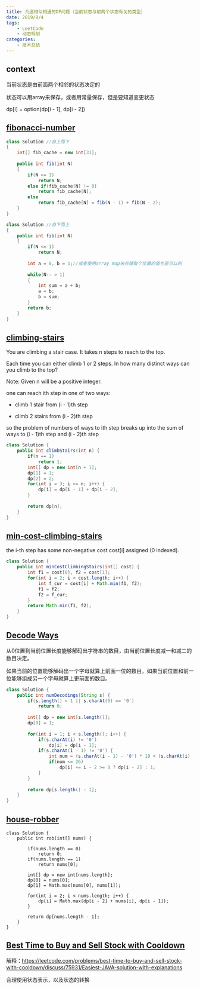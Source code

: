 ```yaml
---
title: 几道相似相通的DP问题（当前状态与前两个状态有关的类型）
date: 2019/8/4 
tags:
    - LeetCode
    - 动态规划
categories:
    - 技术总结
---
```


## context

当前状态是由前面两个相邻的状态决定的

状态可以用array来保存，或者用常量保存，但是要知道变更状态

dp[i] = option(dp[i - 1], dp[i - 2])


## [fibonacci-number](https://leetcode.com/problems/fibonacci-number/)

```java
class Solution //自上而下
{
    int[] fib_cache = new int[31];
	
	public int fib(int N)
    {
        if(N <= 1)
            return N;
        else if(fib_cache[N] != 0)
            return fib_cache[N];
		else 
            return fib_cache[N] = fib(N - 1) + fib(N - 2);
    }
}

class Solution //自下而上
{
    public int fib(int N)
    {
        if(N <= 1)
            return N;
        
		int a = 0, b = 1;//或者使用array map来存储每个位置的值也是可以的
		
		while(N-- > 1)
		{
			int sum = a + b;
			a = b;
			b = sum;
		}
        return b;
    }
}
```

## [climbing-stairs](https://leetcode.com/problems/climbing-stairs/)


You are climbing a stair case. It takes n steps to reach to the top.

Each time you can either climb 1 or 2 steps. In how many distinct ways can you climb to the top?

Note: Given n will be a positive integer.

one can reach ith step in one of two ways:

* climb 1 stair from (i - 1)th step

* climb 2 stairs from (i - 2)th step

so the problem of numbers of ways to ith step breaks up into the sum of ways to (i - 1)th step and (i - 2)th step

```java
class Solution {
    public int climbStairs(int n) {
        if(n == 1)
            return 1;
        int[] dp = new int[n + 1];
        dp[1] = 1;
        dp[2] = 2;
        for(int i = 3; i <= n; i++) {
            dp[i] = dp[i - 1] + dp[i - 2];
        }
        
        return dp[n];
    }
}
```

## [min-cost-climbing-stairs](https://leetcode.com/problems/min-cost-climbing-stairs/)

the i-th step has some non-negative cost cost[i] assigned (0 indexed).

```java
class Solution {
    public int minCostClimbingStairs(int[] cost) {
        int f1 = cost[0], f2 = cost[1];
        for(int i = 2; i < cost.length; i++) {
            int f_cur = cost[i] + Math.min(f1, f2);
            f1 = f2;
            f2 = f_cur;
        }
        return Math.min(f1, f2);
    }
}
```

## [Decode Ways](https://leetcode.com/problems/decode-ways/)

从0位置到当前位置长度能够解码出字符串的数目，由当前位置长度减一和减二的数目决定。

如果当前的位置能够解码出一个字母就算上前面一位的数目，如果当前位置和前一位能够组成另一个字母就算上更前面的数目。

```java
class Solution {
    public int numDecodings(String s) {
        if(s.length() < 1 || s.charAt(0) == '0')
            return 0;
        
        int[] dp = new int[s.length()];
        dp[0] = 1;
        
        for(int i = 1; i < s.length(); i++) {
            if(s.charAt(i) != '0')
                dp[i] = dp[i - 1];
            if(s.charAt(i - 1) != '0') {
                int num = (s.charAt(i - 1) - '0') * 10 + (s.charAt(i) - '0');
                if(num <= 26)
                    dp[i] += i - 2 >= 0 ? dp[i - 2] : 1;
            }
        }
        
        return dp[s.length() - 1];
    }
}
```

## [house-robber](https://leetcode.com/problems/house-robber/)

```
class Solution {
    public int rob(int[] nums) {
    
        if(nums.length == 0)
            return 0;
        if(nums.length == 1)
            return nums[0];
        
        int[] dp = new int[nums.length];
        dp[0] = nums[0];
        dp[1] = Math.max(nums[0], nums[1]);
        
        for(int i = 2; i < nums.length; i++) {
            dp[i] = Math.max(dp[i - 2] + nums[i], dp[i - 1]);
        }
        
        return dp[nums.length - 1];
    }
}
```

## [Best Time to Buy and Sell Stock with Cooldown](https://leetcode.com/problems/best-time-to-buy-and-sell-stock-with-cooldown/)

解释：https://leetcode.com/problems/best-time-to-buy-and-sell-stock-with-cooldown/discuss/75931/Easiest-JAVA-solution-with-explanations

合理使用状态表示，以及状态的转换

